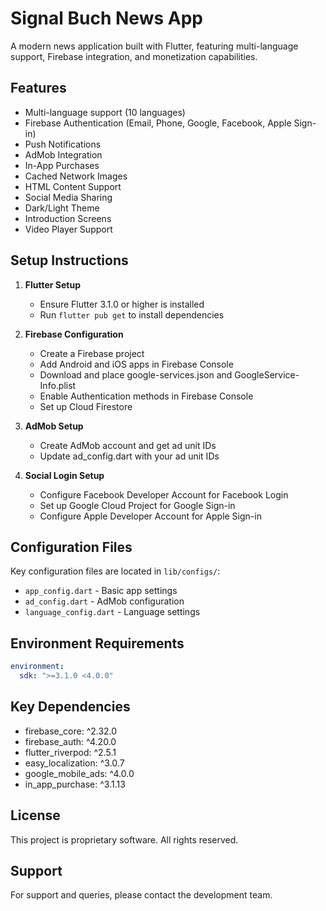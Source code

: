 # Signal Buch News App

A modern news application built with Flutter, featuring multi-language support, Firebase integration, and monetization capabilities.

## Features

- Multi-language support (10 languages)
- Firebase Authentication (Email, Phone, Google, Facebook, Apple Sign-in)
- Push Notifications
- AdMob Integration
- In-App Purchases
- Cached Network Images
- HTML Content Support
- Social Media Sharing
- Dark/Light Theme
- Introduction Screens
- Video Player Support

## Setup Instructions

1. **Flutter Setup**

   - Ensure Flutter 3.1.0 or higher is installed
   - Run `flutter pub get` to install dependencies

2. **Firebase Configuration**

   - Create a Firebase project
   - Add Android and iOS apps in Firebase Console
   - Download and place google-services.json and GoogleService-Info.plist
   - Enable Authentication methods in Firebase Console
   - Set up Cloud Firestore

3. **AdMob Setup**

   - Create AdMob account and get ad unit IDs
   - Update ad_config.dart with your ad unit IDs

4. **Social Login Setup**
   - Configure Facebook Developer Account for Facebook Login
   - Set up Google Cloud Project for Google Sign-in
   - Configure Apple Developer Account for Apple Sign-in

## Configuration Files

Key configuration files are located in `lib/configs/`:

- `app_config.dart` - Basic app settings
- `ad_config.dart` - AdMob configuration
- `language_config.dart` - Language settings

## Environment Requirements

```yaml
environment:
  sdk: ">=3.1.0 <4.0.0"
```

## Key Dependencies

- firebase_core: ^2.32.0
- firebase_auth: ^4.20.0
- flutter_riverpod: ^2.5.1
- easy_localization: ^3.0.7
- google_mobile_ads: ^4.0.0
- in_app_purchase: ^3.1.13

## License

This project is proprietary software. All rights reserved.

## Support

For support and queries, please contact the development team.
